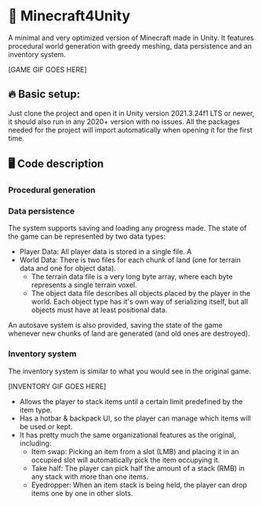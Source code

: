 # :crystal_ball: Minecraft4Unity
A minimal and very optimized version of Minecraft made in Unity.  It features procedural world generation with greedy meshing, data persistence and an inventory system.

[GAME GIF GOES HERE]

## :fire: Basic setup:

Just clone the project and open it in Unity version 2021.3.24f1 LTS or newer, it should also run in any 2020+ version with no issues.
All the packages needed for the project will import automatically when opening it for the first time.

## :desktop_computer: Code description

### Procedural generation

### Data persistence
The system supports saving and loading any progress made. The state of the game can be represented by two data types:
- Player Data: All player data is stored in a single file. A
- World Data: There is two files for each chunk of land (one for terrain data and one for object data). 
  - The terrain data file is a very long byte array, where each byte represents a single terrain voxel.
  - The object data file describes all objects placed by the player in the world. Each object type has it's own way of serializing itself, but all objects must have at least positional data.

An autosave system is also provided, saving the state of the game whenever new chunks of land are generated (and old ones are destroyed).

### Inventory system
The inventory system is similar to what you would see in the original game.

[INVENTORY GIF GOES HERE]

- Allows the player to stack items until a certain limit predefined by the item type.
- Has a hotbar & backpack UI, so the player can manage which items will be used or kept.
- It has pretty much the same organizational features as the original, including:
  - Item swap: Picking an item from a slot (LMB) and placing it in an occupied slot will automatically pick the item occupying it.
  - Take half: The player can pick half the amount of a stack (RMB) in any stack with more than one items. 
  - Eyedropper: When an item stack is being held, the player can drop items one by one in other slots. 

